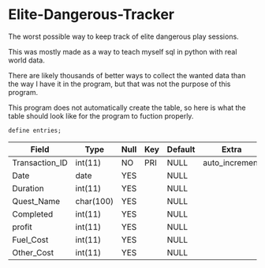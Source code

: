 # Elite-Dangerous-Tracker
The worst possible way to keep track of elite dangerous play sessions.

This was mostly made as a way to teach myself sql in python with real world data.

There are likely thousands of better ways to collect the wanted data than the way I have it in the program, but that was not the purpose of this program.

This program does not automatically create the table, so here is what the table should look like for the program to fuction properly.

`define entries;`

| Field          | Type      | Null | Key | Default | Extra          |
| -------------- | --------- | ---- | --- | ------- | -------------- |
| Transaction_ID | int(11)   | NO   | PRI | NULL    | auto_increment |
| Date           | date      | YES  |     | NULL    |                |
| Duration       | int(11)   | YES  |     | NULL    |                |
| Quest_Name     | char(100) | YES  |     | NULL    |                |
| Completed      | int(11)   | YES  |     | NULL    |                |
| profit         | int(11)   | YES  |     | NULL    |                |
| Fuel_Cost      | int(11)   | YES  |     | NULL    |                |
| Other_Cost     | int(11)   | YES  |     | NULL    |                |